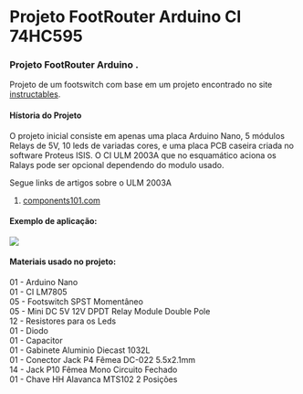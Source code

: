 # Projeto FootRouter Arduino CI 74HC595
### Projeto FootRouter Arduino . 

Projeto de um footswitch com base em um projeto encontrado no site [instructables](https://www.instructables.com/arduino-programable-5-pedal-switcher/).

#### Hístoria do Projeto

O projeto inicial consiste em apenas uma placa Arduino Nano, 5 módulos Relays de 5V, 10 leds de variadas cores, e uma placa PCB caseira criada no software Proteus ISIS.
O CI ULM 2003A que no esquamático aciona os Ralays pode ser opcional dependendo do modulo usado.

Segue links de artigos sobre o ULM 2003A
1. [components101.com](https://components101.com/ics/stepper-motor-driver-ic-uln2003-pinout-datasheet)

#### Exemplo de aplicação: 

![](https://components101.com/sites/default/files/inline-images/ULN2003-testing-circuit.png)

#### Materiais usado no projeto:

01 - Arduino Nano  
01 - CI LM7805  
05 - Footswitch SPST Momentâneo  
05 - Mini DC 5V 12V DPDT Relay Module Double Pole  
12 - Resistores para os Leds  
01 - Diodo  
01 - Capacitor  
01 - Gabinete Aluminio Diecast 1032L  
01 - Conector Jack P4 Fêmea DC-022 5.5x2.1mm  
14 - Jack P10 Fêmea Mono Circuito Fechado  
01 - Chave HH Alavanca MTS102 2 Posições  

